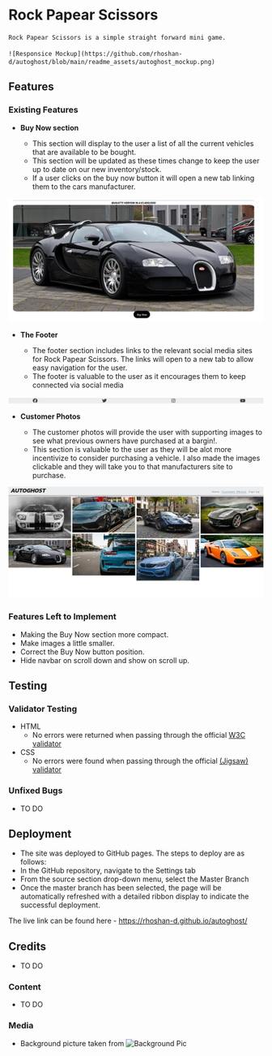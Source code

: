 # Rock Papear Scissors
    Rock Papear Scissors is a simple straight forward mini game. 

    ![Responsice Mockup](https://github.com/rhoshan-d/autoghost/blob/main/readme_assets/autoghost_mockup.png)

## Features

### Existing Features

- __Buy Now section__

  - This section will display to the user a list of all the current vehicles that are available to be bought. 
  - This section will be updated as these times change to keep the user up to date on our new inventory/stock. 
  - If a user clicks on the buy now button it will open a new tab linking them to the cars manufacturer.

![Buy Now](https://github.com/rhoshan-d/autoghost/blob/main/readme_assets/autoghost_buy_now.png)

- __The Footer__ 

  - The footer section includes links to the relevant social media sites for Rock Papear Scissors. The links will open to a new tab to allow easy navigation for the user. 
  - The footer is valuable to the user as it encourages them to keep connected via social media

![Footer](https://github.com/rhoshan-d/autoghost/blob/main/readme_assets/autoghost_footer.png)

- __Customer Photos__

  - The customer photos will provide the user with supporting images to see what previous owners have purchased at a bargin!. 
  - This section is valuable to the user as they will be alot more incentivize to consider purchasing a vehicle. I also made the images clickable and they will take you to that manufacturers site to purchase.

![Customer Photos](https://github.com/rhoshan-d/autoghost/blob/main/readme_assets/autoghost_customer_photos.png)

### Features Left to Implement

- Making the Buy Now section more compact.
- Make images a little smaller.
- Correct the Buy Now button position.
- Hide navbar on scroll down and show on scroll up.

## Testing 

<!-- I began by using Love Maths as a reference since I lack expertise in design and lean more towards backend development, where my interests lie. I ensured responsiveness across all screen sizes, from mobile to desktop, was a priority achieved through media queries and flexible styling. The cover text banner smoothly adjusts with tab resizing. Initially, the "Buy now" button appeared satisfactory, but a last-minute fix was necessary due to an error uncovered during code validation (I nested a button element within an <a> element oops!). While aiming to minimize the use of images for performance reasons, I incorporated hover effects for visual appeal, maintaining a consistent blue theme throughout. -->

### Validator Testing 

- HTML
  - No errors were returned when passing through the official [W3C validator](/readme_assets/TODO.png)
- CSS
  - No errors were found when passing through the official [(Jigsaw) validator](/readme_assets/TODO.png)

### Unfixed Bugs

- TO DO

## Deployment

- The site was deployed to GitHub pages. The steps to deploy are as follows: 
- In the GitHub repository, navigate to the Settings tab 
- From the source section drop-down menu, select the Master Branch
- Once the master branch has been selected, the page will be automatically refreshed with a detailed ribbon display to indicate the successful deployment. 

The live link can be found here - https://rhoshan-d.github.io/autoghost/ 


## Credits 

- TO DO

### Content 

- TO DO

### Media

- Background picture taken from ![Background Pic](https://www.freepik.com/)